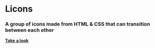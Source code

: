 # Licons

### A group of icons made from HTML & CSS that can transition between each other

**[Take a look](http://jakesidsmith.github.io/licons/)**
